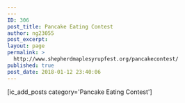 ```yaml
---
---
ID: 306
post_title: Pancake Eating Contest
author: ng23055
post_excerpt:
layout: page
permalink: >
  http://www.shepherdmaplesyrupfest.org/pancakecontest/
published: true
post_date: 2018-01-12 23:40:06
---
```

[ic_add_posts category='Pancake Eating Contest']